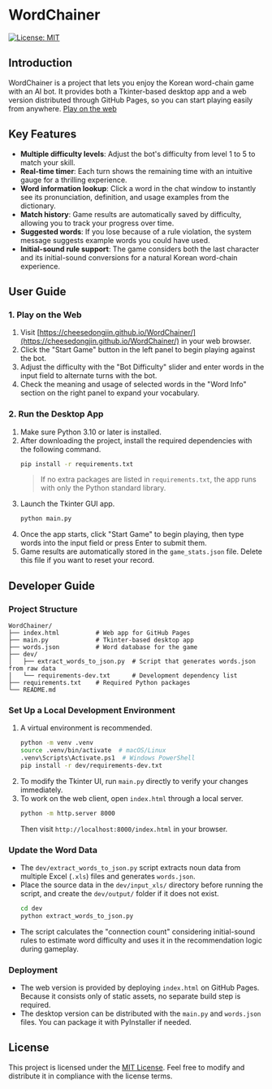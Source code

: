 # WordChainer

[![License: MIT](https://img.shields.io/badge/License-MIT-yellow.svg)](LICENSE)

## Introduction
WordChainer is a project that lets you enjoy the Korean word-chain game with an AI bot. It provides both a Tkinter-based desktop app and a web version distributed through GitHub Pages, so you can start playing easily from anywhere. [Play on the web](https://cheesedongjin.github.io/WordChainer/)

## Key Features
- **Multiple difficulty levels**: Adjust the bot's difficulty from level 1 to 5 to match your skill.
- **Real-time timer**: Each turn shows the remaining time with an intuitive gauge for a thrilling experience.
- **Word information lookup**: Click a word in the chat window to instantly see its pronunciation, definition, and usage examples from the dictionary.
- **Match history**: Game results are automatically saved by difficulty, allowing you to track your progress over time.
- **Suggested words**: If you lose because of a rule violation, the system message suggests example words you could have used.
- **Initial-sound rule support**: The game considers both the last character and its initial-sound conversions for a natural Korean word-chain experience.

## User Guide

### 1. Play on the Web
1. Visit [https://cheesedongjin.github.io/WordChainer/](https://cheesedongjin.github.io/WordChainer/) in your web browser.
2. Click the "Start Game" button in the left panel to begin playing against the bot.
3. Adjust the difficulty with the "Bot Difficulty" slider and enter words in the input field to alternate turns with the bot.
4. Check the meaning and usage of selected words in the "Word Info" section on the right panel to expand your vocabulary.

### 2. Run the Desktop App
1. Make sure Python 3.10 or later is installed.
2. After downloading the project, install the required dependencies with the following command.
   ```bash
   pip install -r requirements.txt
   ```
   > If no extra packages are listed in `requirements.txt`, the app runs with only the Python standard library.
3. Launch the Tkinter GUI app.
   ```bash
   python main.py
   ```
4. Once the app starts, click "Start Game" to begin playing, then type words into the input field or press Enter to submit them.
5. Game results are automatically stored in the `game_stats.json` file. Delete this file if you want to reset your record.

## Developer Guide

### Project Structure
```
WordChainer/
├── index.html          # Web app for GitHub Pages
├── main.py             # Tkinter-based desktop app
├── words.json          # Word database for the game
├── dev/
│   ├── extract_words_to_json.py  # Script that generates words.json from raw data
│   └── requirements-dev.txt      # Development dependency list
├── requirements.txt    # Required Python packages
└── README.md
```

### Set Up a Local Development Environment
1. A virtual environment is recommended.
   ```bash
   python -m venv .venv
   source .venv/bin/activate  # macOS/Linux
   .venv\Scripts\Activate.ps1  # Windows PowerShell
   pip install -r dev/requirements-dev.txt
   ```
2. To modify the Tkinter UI, run `main.py` directly to verify your changes immediately.
3. To work on the web client, open `index.html` through a local server.
   ```bash
   python -m http.server 8000
   ```
   Then visit `http://localhost:8000/index.html` in your browser.

### Update the Word Data
- The `dev/extract_words_to_json.py` script extracts noun data from multiple Excel (`.xls`) files and generates `words.json`.
- Place the source data in the `dev/input_xls/` directory before running the script, and create the `dev/output/` folder if it does not exist.
  ```bash
  cd dev
  python extract_words_to_json.py
  ```
- The script calculates the "connection count" considering initial-sound rules to estimate word difficulty and uses it in the recommendation logic during gameplay.

### Deployment
- The web version is provided by deploying `index.html` on GitHub Pages. Because it consists only of static assets, no separate build step is required.
- The desktop version can be distributed with the `main.py` and `words.json` files. You can package it with PyInstaller if needed.

## License
This project is licensed under the [MIT License](LICENSE). Feel free to modify and distribute it in compliance with the license terms.
